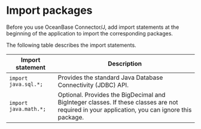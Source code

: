 Import packages 
====================================

Before you use OceanBase Connector/J, add import statements at the beginning of the application to import the corresponding packages. 

The following table describes the import statements. 


| **Import statement**  |                                                                **Description**                                                                |
|-----------------------|-----------------------------------------------------------------------------------------------------------------------------------------------|
| `import java.sql.*;`  | Provides the standard Java Database Connectivity (JDBC) API.                                                                                  |
| `import java.math.*;` | Optional. Provides the BigDecimal and BigInteger classes. If these classes are not required in your application, you can ignore this package. |


